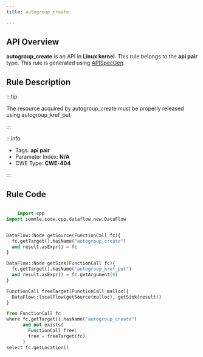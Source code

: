 ```yaml
---
title: autogroup_create

---
```



## API Overview
**autogroup_create** is an API in **Linux kernel**. This rule belongs to the **api pair** type. This rule is generated using [APISpecGen](../../tools/APISpecGen).
## Rule Description

:::tip

The resource acquired by autogroup_create must be properly released using autogroup_kref_put

:::

:::info

- Tags: **api pair**
- Parameter Index: **N/A**
- CWE Type: **CWE-404**

:::

## Rule Code
```python

    import cpp
import semmle.code.cpp.dataflow.new.DataFlow


DataFlow::Node getSource(FunctionCall fc){
  fc.getTarget().hasName("autogroup_create")
  and result.asExpr() = fc
}

DataFlow::Node getSink(FunctionCall fc){
  fc.getTarget().hasName("autogroup_kref_put")
  and result.asExpr() = fc.getArgument(0)
}

FunctionCall freeTarget(FunctionCall malloc){
  DataFlow::localFlow(getSource(malloc), getSink(result))
}

from FunctionCall fc
where fc.getTarget().hasName("autogroup_create")
      and not exists(
        FunctionCall free| 
        free = freeTarget(fc)
      )
select fc.getLocation()

    
```
